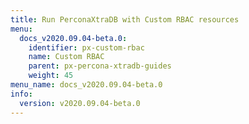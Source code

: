 ```yaml
---
title: Run PerconaXtraDB with Custom RBAC resources
menu:
  docs_v2020.09.04-beta.0:
    identifier: px-custom-rbac
    name: Custom RBAC
    parent: px-percona-xtradb-guides
    weight: 45
menu_name: docs_v2020.09.04-beta.0
info:
  version: v2020.09.04-beta.0
---
```


